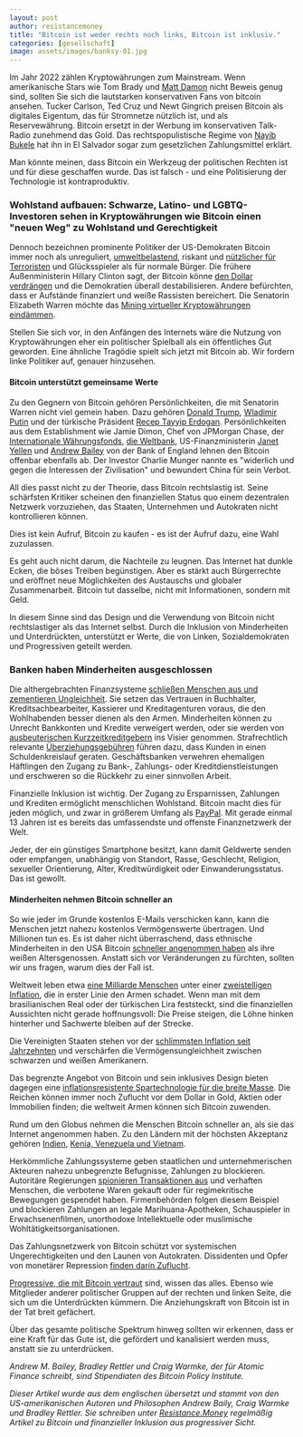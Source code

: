 ```yaml
---
layout: post
author: resistancemoney
title: "Bitcoin ist weder rechts noch links, Bitcoin ist inklusiv."
categories: [gesellschaft]
image: assets/images/banksy-01.jpg
---
```


Im Jahr 2022 zählen Kryptowährungen zum Mainstream. Wenn amerikanische Stars wie Tom Brady und [Matt Damon](https://adage.com/article/digital-marketing-ad-tech-news/cryptocom-hires-matt-damon-new-campaign/2376496) nicht Beweis genug sind, sollten Sie sich die lautstarken konservativen Fans von bitcoin ansehen. Tucker Carlson, Ted Cruz und Newt Gingrich preisen Bitcoin als digitales Eigentum, das für Stromnetze nützlich ist, und als Reservewährung. Bitcoin ersetzt in der Werbung im konservativen Talk-Radio zunehmend das Gold. Das rechtspopulistische Regime von [Nayib Bukele](https://foreignpolicy.com/2021/07/19/el-salvador-bukele-bitcoin-hustle-bro-populism/) hat ihn in El Salvador sogar zum gesetzlichen Zahlungsmittel erklärt.

Man könnte meinen, dass Bitcoin ein Werkzeug der politischen Rechten ist und für diese geschaffen wurde. Das ist falsch - und eine Politisierung der Technologie ist kontraproduktiv.

### Wohlstand aufbauen: Schwarze, Latino- und LGBTQ-Investoren sehen in Kryptowährungen wie Bitcoin einen "neuen Weg" zu Wohlstand und Gerechtigkeit

Dennoch bezeichnen prominente Politiker der US-Demokraten Bitcoin immer noch als unreguliert, [umweltbelastend](https://www.bloomberg.com/news/articles/2021-12-02/elizabeth-warren-grills-new-york-bitcoin-miner-on-climate-impact), riskant und [nützlicher für Terroristen](https://finance.yahoo.com/news/warren-calls-clampdown-defi-stablecoins-150606464.html) und Glücksspieler als für normale Bürger. Die frühere Außenministerin Hillary Clinton sagt, der Bitcoin könne [den Dollar verdrängen](https://www.forbes.com/sites/billybambrough/2021/11/21/undermining-the-dollar-hillary-clinton-issues-a-surprise-crypto-warning-as-the-bitcoin-price-suddenly-surges-back/?sh=4d94b164fd38) und die Demokratien überall destabilisieren. Andere befürchten, dass er Aufstände finanziert und weiße Rassisten bereichert. Die Senatorin Elizabeth Warren möchte das [Mining virtueller Kryptowährungen eindämmen](https://twitter.com/SenWarren/status/1402725005113364486).

Stellen Sie sich vor, in den Anfängen des Internets wäre die Nutzung von Kryptowährungen eher ein politischer Spielball als ein öffentliches Gut geworden. Eine ähnliche Tragödie spielt sich jetzt mit Bitcoin ab. Wir fordern linke Politiker auf, genauer hinzusehen.

#### Bitcoin unterstützt gemeinsame Werte

Zu den Gegnern von Bitcoin gehören Persönlichkeiten, die mit Senatorin Warren nicht viel gemein haben. Dazu gehören [Donald Trump](https://www.bbc.com/news/business-57392734), [Wladimir Putin](https://www.cnbc.com/2021/10/14/russias-putin-says-crypto-has-value-but-maybe-not-for-trading-oil.html) und der türkische Präsident [Recep Tayyip Erdogan](https://www.wsj.com/articles/turkeys-erdogan-meets-el-salvadors-bitcoin-boosting-leader-amid-economic-crisis-11642678083). Persönlichkeiten aus dem Establishment wie Jamie Dimon, Chef von JPMorgan Chase, der [Internationale Währungsfonds](https://blogs.imf.org/2021/07/26/cryptoassets-as-national-currency-a-step-too-far/), [die Weltbank](https://www.reuters.com/business/el-salvador-keep-dollar-legal-tender-seeks-world-bank-help-with-bitcoin-2021-06-16/), US-Finanzministerin [Janet Yellen](https://www.reuters.com/world/uk/boes-bailey-tells-banks-be-careful-with-crypto-2021-12-13/) und [Andrew Bailey](https://www.reuters.com/world/uk/boes-bailey-tells-banks-be-careful-with-crypto-2021-12-13/) von der Bank of England lehnen den Bitcoin offenbar ebenfalls ab. Der Investor Charlie Munger nannte es "widerlich und gegen die Interessen der Zivilisation" und bewundert China für sein Verbot.

All dies passt nicht zu der Theorie, dass Bitcoin rechtslastig ist. Seine schärfsten Kritiker scheinen den finanziellen Status quo einem dezentralen Netzwerk vorzuziehen, das Staaten, Unternehmen und Autokraten nicht kontrollieren können.

Dies ist kein Aufruf, Bitcoin zu kaufen - es ist der Aufruf dazu, eine Wahl zuzulassen.

Es geht auch nicht darum, die Nachteile zu leugnen. Das Internet hat dunkle Ecken, die böses Treiben begünstigen. Aber es stärkt auch Bürgerrechte und eröffnet neue Möglichkeiten des Austauschs und globaler Zusammenarbeit. Bitcoin tut dasselbe, nicht mit Informationen, sondern mit Geld.

In diesem Sinne sind das Design und die Verwendung von Bitcoin nicht rechtslastiger als das Internet selbst. Durch die Inklusion von Minderheiten und Unterdrückten, unterstützt er Werte, die von Linken, Sozialdemokraten und Progressiven geteilt werden.

### Banken haben Minderheiten ausgeschlossen

Die althergebrachten Finanzsysteme [schließen Menschen aus und zementieren Ungleichheit](https://www.brookings.edu/research/an-analysis-of-financial-institutions-in-black-majority-communities-black-borrowers-and-depositors-face-considerable-challenges-in-accessing-banking-services/). Sie setzen das Vertrauen in Buchhalter, Kreditsachbearbeiter, Kassierer und Kreditagenturen voraus, die den Wohlhabenden besser dienen als den Armen. Minderheiten können zu Unrecht Bankkonten und Kredite verweigert werden, oder sie werden von [ausbeuterischen Kurzzeitkreditgebern](https://www.latimes.com/business/story/2021-04-09/racist-marketing-banks-payday-lenders) ins Visier genommen. Strafrechtlich relevante [Überziehungsgebühren](https://www.cnbc.com/2021/01/13/black-and-hispanics-paying-twice-amount-banking-fees-than-whites-survey.html) führen dazu, dass Kunden in einen Schuldenkreislauf geraten. Geschäftsbanken verwehren ehemaligen Häftlingen den Zugang zu Bank-, Zahlungs- oder Kreditdienstleistungen und erschweren so die Rückkehr zu einer sinnvollen Arbeit.

Finanzielle Inklusion ist wichtig. Der Zugang zu Ersparnissen, Zahlungen und Krediten ermöglicht menschlichen Wohlstand. Bitcoin macht dies für jeden möglich, und zwar in größerem Umfang als [PayPal](https://www.independent.co.uk/life-style/gadgets-and-tech/bitcoin-paypal-2021-volume-mastercard-visa-b1964330.html). Mit gerade einmal 13 Jahren ist es bereits das umfassendste und offenste Finanznetzwerk der Welt.

Jeder, der ein günstiges Smartphone besitzt, kann damit Geldwerte senden oder empfangen, unabhängig von Standort, Rasse, Geschlecht, Religion, sexueller Orientierung, Alter, Kreditwürdigkeit oder Einwanderungsstatus. Das ist gewollt.

#### Minderheiten nehmen Bitcoin schneller an

So wie jeder im Grunde kostenlos E-Mails verschicken kann, kann die Menschen jetzt nahezu kostenlos Vermögenswerte übertragen. Und Millionen tun es. Es ist daher nicht überraschend, dass ethnische Minderheiten in den USA Bitcoin [schneller angenommen haben](https://www.pewresearch.org/fact-tank/2021/11/11/16-of-americans-say-they-have-ever-invested-in-traded-or-used-cryptocurrency/) als ihre weißen Altersgenossen. Anstatt sich vor Veränderungen zu fürchten, sollten wir uns fragen, warum dies der Fall ist.

Weltweit leben etwa [eine Milliarde Menschen](https://news.bitcoin.com/1-2-billion-people-live-under-double-digit-inflation-many-have-found-escape-in-bitcoin-says-hrfs-alex-gladstein/) unter einer [zweistelligen Inflation](https://data.worldbank.org/indicator/FP.CPI.TOTL.ZG?most_recent_value_desc=true), die in erster Linie den Armen schadet. Wenn man mit dem brasilianischen Real oder der türkischen Lira feststeckt, sind die finanziellen Aussichten nicht gerade hoffnungsvoll: Die Preise steigen, die Löhne hinken hinterher und Sachwerte bleiben auf der Strecke.

Die Vereinigten Staaten stehen vor der [schlimmsten Inflation seit Jahrzehnten](https://www.cnn.com/2022/01/11/economy/inflation-history/index.html) und verschärfen die Vermögensungleichheit zwischen schwarzen und weißen Amerikanern.

Das begrenzte Angebot von Bitcoin und sein inklusives Design bieten dagegen eine [inflationsresistente Spartechnologie für die breite Masse](https://iai.tv/articles/the-rich-get-richer-the-poor-get-bitcoin-auid-1766?_auid=2020). Die Reichen können immer noch Zuflucht vor dem Dollar in Gold, Aktien oder Immobilien finden; die weltweit Armen können sich Bitcoin zuwenden.

Rund um den Globus nehmen die Menschen Bitcoin schneller an, als sie das Internet angenommen haben. Zu den Ländern mit der höchsten Akzeptanz gehören [Indien](https://blog.chainalysis.com/reports/2021-global-crypto-adoption-index/), [Kenia, Venezuela und Vietnam](https://blog.chainalysis.com/reports/2021-global-crypto-adoption-index/).

Herkömmliche Zahlungssysteme geben staatlichen und unternehmerischen Akteuren nahezu unbegrenzte Befugnisse, Zahlungen zu blockieren. Autoritäre Regierungen [spionieren Transaktionen aus](https://www.forbes.com/sites/jasonbrett/2021/01/27/chinas-digital-yuan-reported-to-be-ultimate-financial-censorship-tool/?sh=1efd3a6750ac) und verhaften Menschen, die verbotene Waren gekauft oder für regimekritische Bewegungen gespendet haben. Firmenbehörden folgen diesem Beispiel und blockieren Zahlungen an legale Marihuana-Apotheken, Schauspieler in Erwachsenenfilmen, unorthodoxe Intellektuelle oder muslimische Wohltätigkeitsorganisationen.

Das Zahlungsnetzwerk von Bitcoin schützt vor systemischen Ungerechtigkeiten und den Launen von Autokraten. Dissidenten und Opfer von monetärer Repression [finden darin Zuflucht](https://fortune.com/2021/02/18/bitcoin-censorship-political-repression-deplatforming-china-belarus-russia-nigeria-crypto/).

[Progressive, die mit Bitcoin vertraut](https://theprogressivebitcoiner.com/) sind, wissen das alles. Ebenso wie Mitglieder anderer politischer Gruppen auf der rechten und linken Seite, die sich um die Unterdrückten kümmern. Die Anziehungskraft von Bitcoin ist in der Tat breit gefächert.

Über das gesamte politische Spektrum hinweg sollten wir erkennen, dass er eine Kraft für das Gute ist, die gefördert und kanalisiert werden muss, anstatt sie zu unterdrücken.

_Andrew M. Bailey, Bradley Rettler und Craig Warmke, der für Atomic Finance schreibt, sind Stipendiaten des Bitcoin Policy Institute._

_Dieser Artikel wurde aus dem englischen übersetzt und stammt von den US-amerikanischen Autoren und Philosophen Andrew Baily, Craig Warmke und Bradley Rettler. Sie schreiben unter [Resistance.Money](https://www.resistance.money/) regelmäßig Artikel zu Bitcoin und finanzieller Inklusion aus progressiver Sicht._
